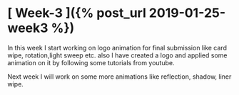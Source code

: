
# [ Week-3 ]({% post_url 2019-01-25-week3 %})

In this week I start working on logo animation for final submission like card wipe, rotation,light sweep etc. also I have created a logo and applied some animation on it by following some tutorials from youtube.

Next week I will work on some more animations like reflection, shadow, liner wipe.
